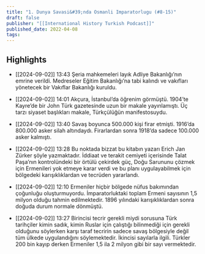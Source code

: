 ```yaml
---
title: "1. Dunya Savasi&#39;nda Osmanli Imparatorlugu (#8-15)"
draft: false
publisher: "[[International History Turkish Podcast]]"
published_date: 2022-04-08
tags:
---
```



## Highlights
* [[2024-09-02]] 13:43  Şeria mahkemeleri layık Adliye Bakanlığı’nın emrine verildi. Medreseler Eğitim Bakanlığı’na tabi kalındı ve vakıfları yönetecek bir Vakıflar Bakanlığı kuruldu.

* [[2024-09-02]] 14:01  Akçura, İstanbul’da öğrenim görmüştü. 1904’te Kayre’de bir John Türk gazetesinde uzun bir makale yayınlamıştı. Üç tarzı siyaset başlıkları makale, Türkçülüğün manifestosuydu.

* [[2024-09-02]] 13:40  Savaş boyunca 500.000 kişi firar etmişti. 1916’da 800.000 asker silah altındaydı. Firarlardan sonra 1918’da sadece 100.000 asker kalmıştı.

* [[2024-09-02]] 13:28  Bu noktada bizzat bu kitabın yazarı Erich Jan Zürker şöyle yazmaktadır. İddiaat ve terakit cemiyeti içerisinde Talat Paşa’nın kontrolündeki bir örtülü çekirdek güç, Doğu Sarununu çözmek için Ermenileri yok etmeye karar verdi ve bu planı uygulayabilmek için bölgedeki karışıklıklardan ve tecrüden yararlandı.

* [[2024-09-02]] 12:10  Ermeniler hiçbir bölgede nüfus bakımından çoğunluğu oluşturmuyordu. İmparatorluktaki toplam Ermeni sayısının 1,5 milyon olduğu tahmin edilmektedir. 1896 yılındaki karışıklıklardan sonra doğuda durum normale dönmüştü.

* [[2024-09-02]] 13:27  Birincisi tecrir gerekli miydi sorusuna Türk tarihçiler kimin sadık, kimin Ruslar için çalıştığı bilinmediği için gerekli olduğunu söylerken karşı taraf tecririn sadece savaş bölgesiyle değil tüm ülkede uygulandığını söylemektedir. İkincisi sayılarla ilgili. Türkler 200 bin kayıp derken Ermeniler 1,5 ila 2 milyon gibi bir sayı vermektedir.

